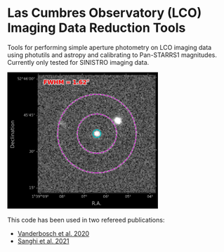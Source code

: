 # Las Cumbres Observatory (LCO) Imaging Data Reduction Tools

Tools for performing simple aperture photometry on LCO imaging data using photutils and astropy and calibrating to Pan-STARRS1 magnitudes. Currently only tested for SINISTRO imaging data.

<img src="data/elp1m008-fa05-20210704-0113-e91_cutout.png?raw=true" alt="LCO Photometry Cutout" width="68%"/>

This code has been used in two refereed publications:
* [Vanderbosch et al. 2020](https://ui.adsabs.harvard.edu/abs/2020ApJ...897..171V/abstract)
* [Sanghi et al. 2021](https://ui.adsabs.harvard.edu/abs/2021AJ....162..133S/abstract)
